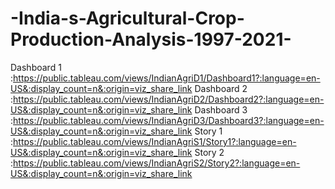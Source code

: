 # -India-s-Agricultural-Crop-Production-Analysis-1997-2021-
Dashboard 1 :https://public.tableau.com/views/IndianAgriD1/Dashboard1?:language=en-US&:display_count=n&:origin=viz_share_link
Dashboard 2 :https://public.tableau.com/views/IndianAgriD2/Dashboard2?:language=en-US&:display_count=n&:origin=viz_share_link
Dashboard 3 :https://public.tableau.com/views/IndianAgriD3/Dashboard3?:language=en-US&:display_count=n&:origin=viz_share_link
Story 1 :https://public.tableau.com/views/IndianAgriS1/Story1?:language=en-US&:display_count=n&:origin=viz_share_link
Story 2 :https://public.tableau.com/views/IndianAgriS2/Story2?:language=en-US&:display_count=n&:origin=viz_share_link
